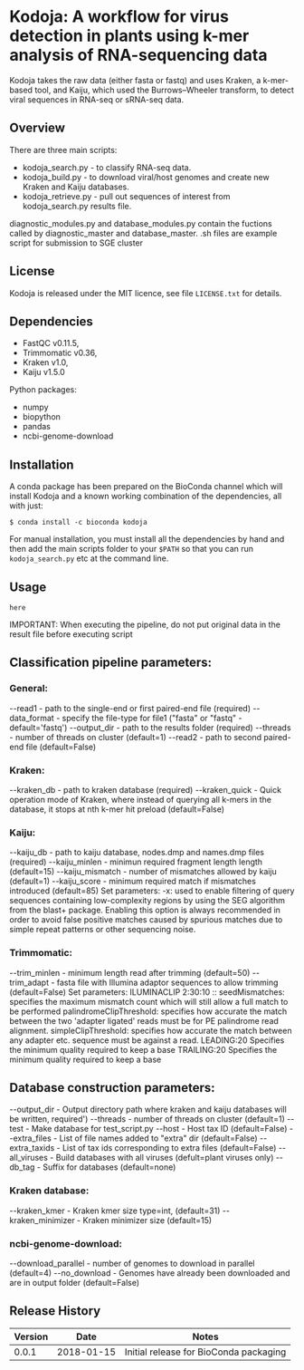 # Kodoja: A workflow for virus detection in plants using k-mer analysis of RNA-sequencing data

Kodoja takes the raw data (either fasta or fastq) and uses Kraken, a k-mer-based tool,
and Kaiju, which used the Burrows–Wheeler transform, to detect viral sequences in RNA-seq or sRNA-seq data.

## Overview
There are three main scripts:

* kodoja_search.py - to classify RNA-seq data.
* kodoja_build.py - to download viral/host genomes and create new Kraken and Kaiju databases.
* kodoja_retrieve.py - pull out sequences of interest from kodoja_search.py results file.

diagnostic_modules.py and database_modules.py contain the fuctions called by diagnostic_master and database_master.
.sh files are example script for submission to SGE cluster

## License

Kodoja is released under the MIT licence, see file ``LICENSE.txt`` for details.

## Dependencies

* FastQC v0.11.5,
* Trimmomatic v0.36,
* Kraken v1.0,
* Kaiju v1.5.0

Python packages:
* numpy
* biopython
* pandas
* ncbi-genome-download

## Installation

A conda package has been prepared on the BioConda channel which will install Kodoja and a known
working combination of the dependencies, all with just:

```
$ conda install -c bioconda kodoja
```

For manual installation, you must install all the dependencies by hand and then add the main
scripts folder to your ``$PATH`` so that you can run ``kodoja_search.py`` etc at the command
line.

## Usage
```
here
```

IMPORTANT: When executing the pipeline, do not put original data in the result
file before executing script


## Classification pipeline parameters:
### General:
--read1 - path to the single-end or first paired-end file (required)
--data_format - specify the file-type for file1 ("fasta" or "fastq" - default='fastq')
--output_dir - path to the results folder (required)
--threads - number of threads on cluster (default=1)
--read2 - path to second paired-end file (default=False)

### Kraken:
--kraken_db - path to kraken database (required)
--kraken_quick - Quick operation mode of Kraken, where instead of querying all k-mers in the
                    database, it stops at nth k-mer hit preload (default=False)
### Kaiju:
--kaiju_db - path to kaiju database, nodes.dmp and names.dmp files (required)
--kaiju_minlen - minimun required fragment length length (default=15)
--kaiju_mismatch - number of mismatches allowed by kaiju (default=1)
--kaiju_score - minimum required match if mismatches introduced (default=85)
Set parameters:
-x: used to enable filtering of query sequences
    containing low-complexity regions by using the SEG algorithm from the blast+
    package. Enabling this option is always recommended in order to avoid false
    positive matches caused by spurious matches due to simple repeat patterns or
    other sequencing noise.

### Trimmomatic:
--trim_minlen - minimum length read after trimming (default=50)
--trim_adapt - fasta file with Illumina adaptor sequences to allow trimming (default=False)
Set parameters:
ILUMINACLIP 2:30:10 <seed mismatches>:<palindrome threshold>:<simple clip threshold>
     seedMismatches: specifies the maximum mismatch count which will still allow a full match to be performed
     palindromeClipThreshold: specifies how accurate the match between the two 'adapter ligated'
        reads must be for PE palindrome read alignment.
        simpleClipThreshold: specifies how accurate the match between
	any adapter etc. sequence must be against a read.
LEADING:20 Specifies the minimum quality required to keep a base
TRAILING:20 Specifies the minimum quality required to keep a base

## Database construction parameters:
--output_dir - Output directory path where kraken and kaiju databases will be written, required')
--threads - number of threads on cluster (default=1)
--test - Make database for test_script.py
--host - Host tax ID (default=False)
--extra_files - List of file names added to "extra" dir (default=False)
--extra_taxids - List of tax ids corresponding to extra files (default=False)
--all_viruses - Build databases with all viruses (defult=plant viruses only)
--db_tag - Suffix for databases (default=none)

### Kraken database:
--kraken_kmer - Kraken kmer size type=int, (default=31)
--kraken_minimizer - Kraken minimizer size (default=15)

### ncbi-genome-download:
--download_parallel - number of genomes to download in parallel (default=4)
--no_download - Genomes have already been downloaded and are in output folder (default=False)


## Release History

| Version | Date       | Notes                                               |
| ------- | ---------- | --------------------------------------------------- |
| 0.0.1   | 2018-01-15 | Initial release for BioConda packaging              |

